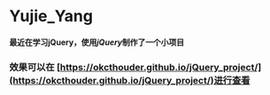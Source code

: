 # Yujie_Yang
#### 最近在学习jQuery，使用*jQuery*制作了一个小项目

### 效果可以在 [https://okcthouder.github.io/jQuery_project/](https://okcthouder.github.io/jQuery_project/)进行查看
